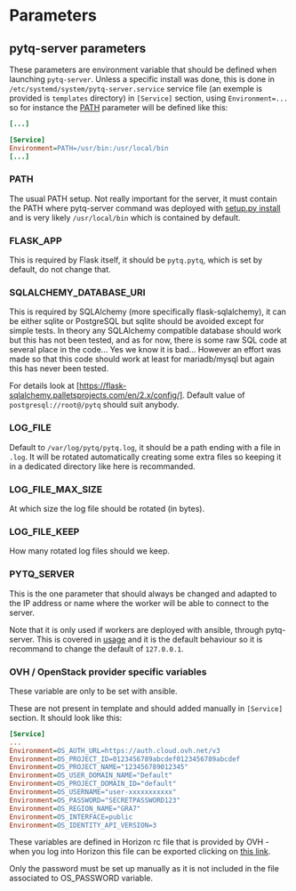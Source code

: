 # Parameters

## pytq-server parameters

These parameters are environment variable that should be defined when launching `pytq-server`. Unless a specific install was done, this is done in `/etc/systemd/system/pytq-server.service` service file (an exemple is provided is `templates` directory) in `[Service]` section, using `Environment=...` so for instance the [PATH](#path) parameter will be defined like this:
```ini
[...]

[Service]
Environment=PATH=/usr/bin:/usr/local/bin
[...]
```

### PATH
The usual PATH setup. Not really important for the server, it must contain the PATH where pytq-server command was deployed with [setup.py install](install.md#install-python-package) and is very likely `/usr/local/bin` which is contained by default.

### FLASK_APP
This is required by Flask itself, it should be `pytq.pytq`, which is set by default, do not change that.

### SQLALCHEMY_DATABASE_URI
This is required by SQLAlchemy (more specifically flask-sqlalchemy), it can be either sqlite or PostgreSQL but sqlite should be avoided except for simple tests. In theory any SQLAlchemy compatible database should work but this has not been tested, and as for now, there is some raw SQL code at several place in the code... Yes we know it is bad... However an effort was made so that this code should work at least for mariadb/mysql but again this has never been tested.

For details look at [https://flask-sqlalchemy.palletsprojects.com/en/2.x/config/]. Default value of `postgresql://root@/pytq` should suit anybody.

### LOG_FILE
Default to `/var/log/pytq/pytq.log`, it should be a path ending with a file in `.log`. It will be rotated automatically creating some extra files so keeping it in a dedicated directory like here is recommanded.

### LOG_FILE_MAX_SIZE
At which size the log file should be rotated (in bytes).

### LOG_FILE_KEEP
How many rotated log files should we keep.

### PYTQ_SERVER
This is the one parameter that should always be changed and adapted to the IP address or name where the worker will be able to connect to the server.

Note that it is only used if workers are deployed with ansible, through pytq-server. This is covered in [usage](usage.md) and it is the default behaviour so it is recommand to change the default of `127.0.0.1`.

### OVH / OpenStack provider specific variables

These variable are only to be set with ansible.

These are not present in template and should added manually in `[Service]` section.
It should look like this:

```ini
[Service]
...
Environment=OS_AUTH_URL=https://auth.cloud.ovh.net/v3
Environment=OS_PROJECT_ID=0123456789abcdef0123456789abcdef
Environment=OS_PROJECT_NAME="123456789012345"
Environment=OS_USER_DOMAIN_NAME="Default"
Environment=OS_PROJECT_DOMAIN_ID="default"
Environment=OS_USERNAME="user-xxxxxxxxxxx"
Environment=OS_PASSWORD="SECRETPASSWORD123"
Environment=OS_REGION_NAME="GRA7"
Environment=OS_INTERFACE=public
Environment=OS_IDENTITY_API_VERSION=3
```

These variables are defined in Horizon rc file that is provided by OVH - when you log into Horizon this file can be exported clicking on [this link](https://horizon.cloud.ovh.net/project/api_access/openrc/).

Only the password must be set up manually as it is not included in the file associated to OS_PASSWORD variable.


